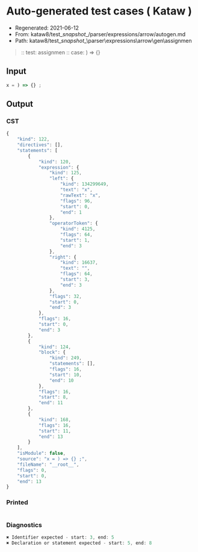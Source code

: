 # Auto-generated test cases ( Kataw )
- Regenerated: 2021-06-12
- From: kataw8/test\__snapshot__/parser/expressions/arrow/autogen.md
- Path: kataw8/test\__snapshot__\parser\expressions\arrow\gen\assignmen
> :: test: assignmen
> :: case: ) => {}
## Input

`````js
x = ) => {} ;
`````
## Output

### CST

```javascript
{
    "kind": 122,
    "directives": [],
    "statements": [
        {
            "kind": 120,
            "expression": {
                "kind": 125,
                "left": {
                    "kind": 134299649,
                    "text": "x",
                    "rawText": "x",
                    "flags": 96,
                    "start": 0,
                    "end": 1
                },
                "operatorToken": {
                    "kind": 4125,
                    "flags": 64,
                    "start": 1,
                    "end": 3
                },
                "right": {
                    "kind": 16637,
                    "text": "",
                    "flags": 64,
                    "start": 3,
                    "end": 3
                },
                "flags": 32,
                "start": 0,
                "end": 3
            },
            "flags": 16,
            "start": 0,
            "end": 3
        },
        {
            "kind": 124,
            "block": {
                "kind": 249,
                "statements": [],
                "flags": 16,
                "start": 10,
                "end": 10
            },
            "flags": 16,
            "start": 8,
            "end": 11
        },
        {
            "kind": 168,
            "flags": 16,
            "start": 11,
            "end": 13
        }
    ],
    "isModule": false,
    "source": "x = ) => {} ;",
    "fileName": "__root__",
    "flags": 0,
    "start": 0,
    "end": 13
}
```

### Printed

```javascript

```

### Diagnostics

```javascript
✖ Identifier expected - start: 3, end: 5
✖ Declaration or statement expected - start: 5, end: 8

```


